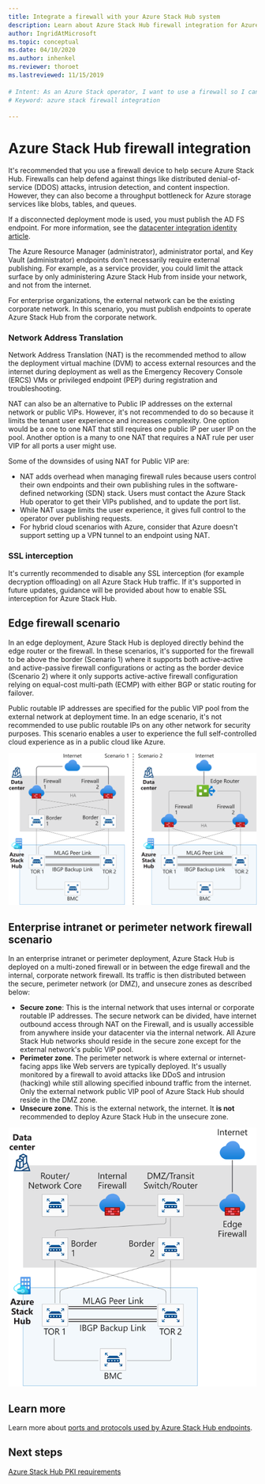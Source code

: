 ```yaml
---
title: Integrate a firewall with your Azure Stack Hub system 
description: Learn about Azure Stack Hub firewall integration for Azure Stack Hub integrated systems.
author: IngridAtMicrosoft
ms.topic: conceptual
ms.date: 04/10/2020
ms.author: inhenkel
ms.reviewer: thoroet
ms.lastreviewed: 11/15/2019

# Intent: As an Azure Stack operator, I want to use a firewall so I can protect my Azure Stack from attacks and security threats.
# Keyword: azure stack firewall integration

---
```


# Azure Stack Hub firewall integration
It's recommended that you use a firewall device to help secure Azure Stack Hub. Firewalls can help defend against things like distributed denial-of-service (DDOS) attacks, intrusion detection, and content inspection. However, they can also become a throughput bottleneck for Azure storage services like blobs, tables, and queues.

 If a disconnected deployment mode is used, you must publish the AD FS endpoint. For more information, see the [datacenter integration identity article](azure-stack-integrate-identity.md).

The Azure Resource Manager (administrator), administrator portal, and Key Vault (administrator) endpoints don't necessarily require external publishing. For example, as a service provider, you could limit the attack surface by only administering Azure Stack Hub from inside your network, and not from the internet.

For enterprise organizations, the external network can be the existing corporate network. In this scenario, you must publish endpoints to operate Azure Stack Hub from the corporate network.

### Network Address Translation
Network Address Translation (NAT) is the recommended method to allow the deployment virtual machine (DVM) to access external resources and the internet during deployment as well as the Emergency Recovery Console (ERCS) VMs or privileged endpoint (PEP) during registration and troubleshooting.

NAT can also be an alternative to Public IP addresses on the external network or public VIPs. However, it's not recommended to do so because it limits the tenant user experience and increases complexity. One option would be a one to one NAT that still requires one public IP per user IP on the pool. Another option is a many to one NAT that requires a NAT rule per user VIP for all ports a user might use.

Some of the downsides of using NAT for Public VIP are:
- NAT adds overhead when managing firewall rules because users control their own endpoints and their own publishing rules in the software-defined networking (SDN) stack. Users must contact the Azure Stack Hub operator to get their VIPs published, and to update the port list.
- While NAT usage limits the user experience, it gives full control to the operator over publishing requests.
- For hybrid cloud scenarios with Azure, consider that Azure doesn't support setting up a VPN tunnel to an endpoint using NAT.

### SSL interception
It's currently recommended to disable any SSL interception (for example decryption offloading) on all Azure Stack Hub traffic. If it's supported in future updates, guidance will be provided about how to enable SSL interception for Azure Stack Hub.

## Edge firewall scenario
In an edge deployment, Azure Stack Hub is deployed directly behind the edge router or the firewall. In these scenarios, it's supported for the firewall to be above the border (Scenario 1) where it supports both active-active and active-passive firewall configurations or acting as the border device (Scenario 2) where it only supports active-active firewall configuration relying on equal-cost multi-path (ECMP) with either BGP or static routing for failover.

Public routable IP addresses are specified for the public VIP pool from the external network at deployment time. In an edge scenario, it's not recommended to use public routable IPs on any other network for security purposes. This scenario enables a user to experience the full self-controlled cloud experience as in a public cloud like Azure.  

![Azure Stack Hub edge firewall example](./media/azure-stack-firewall/firewallScenarios.svg)

## Enterprise intranet or perimeter network firewall scenario
In an enterprise intranet or perimeter deployment, Azure Stack Hub is deployed on a multi-zoned firewall or in between the edge firewall and the internal, corporate network firewall. Its traffic is then distributed between the secure, perimeter network (or DMZ), and unsecure zones as described below:

- **Secure zone**: This is the internal network that uses internal or corporate routable IP addresses. The secure network can be divided, have internet outbound access through NAT on the Firewall, and is usually accessible from anywhere inside your datacenter via the internal network. All Azure Stack Hub networks should reside in the secure zone except for the external network's public VIP pool.
- **Perimeter zone**. The perimeter network is where external or internet-facing apps like Web servers are typically deployed. It's usually monitored by a firewall to avoid attacks like DDoS and intrusion (hacking) while still allowing specified inbound traffic from the internet. Only the external network public VIP pool of Azure Stack Hub should reside in the DMZ zone.
- **Unsecure zone**. This is the external network, the internet. It **is not** recommended to deploy Azure Stack Hub in the unsecure zone.

![Azure Stack Hub perimeter network example](./media/azure-stack-firewall/perimeter-network-scenario.svg)

## Learn more
Learn more about [ports and protocols used by Azure Stack Hub endpoints](azure-stack-integrate-endpoints.md).

## Next steps
[Azure Stack Hub PKI requirements](azure-stack-pki-certs.md)

